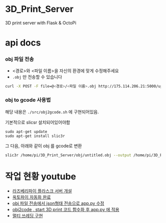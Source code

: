 # 3D_Print_Server
3D print server with Flask &amp; OctoPi

# api docs
### obj 파일 전송
- <경로>와 <파일 이름>을 자신의 환경에 맞게 수정해주세요
- ```.obj``` 만 전송할 수 있습니다

```bash
curl -X POST -F file=@<경로>/<파일 이름>.obj http://175.114.206.21:5000/upload
```


### obj to gcode 사용법

해당 내용은 ```./src/obj2gcode.sh``` 에 구현되어있음.

기본적으로 slicsr 설치되어있어야함
```bahs
sudo apt-get update
sudo apt-get install slic3r
```

그 다음, 아래와 같이 obj 를 gcode로 변환

```bash
slic3r /home/pi/3D_Print_Server/obj/untitled.obj --output /home/pi/3D_Print_Server/gcode/untitled.gcode
```


# 작업 현황 youtube
- [라즈베리파이 플라스크 서버 개설](https://youtu.be/lItCyPfJj5E?si=fEXwU-q4Ix82Nmqh)
- [옥토파이 자동화 완료](https://youtu.be/Mgajs9aa5u0)
- [obj 파일 전송에서 json형태 전송으로 app.py 수정](https://youtu.be/phLm5U370LQ)
- [obj2code , start 3D print 코드 함수화 후 app.py 에 적용](https://youtu.be/mlJmjgRVK-o)
- [멀티 쓰레딩 구현](https://youtu.be/pZrGjLqm57Q)
